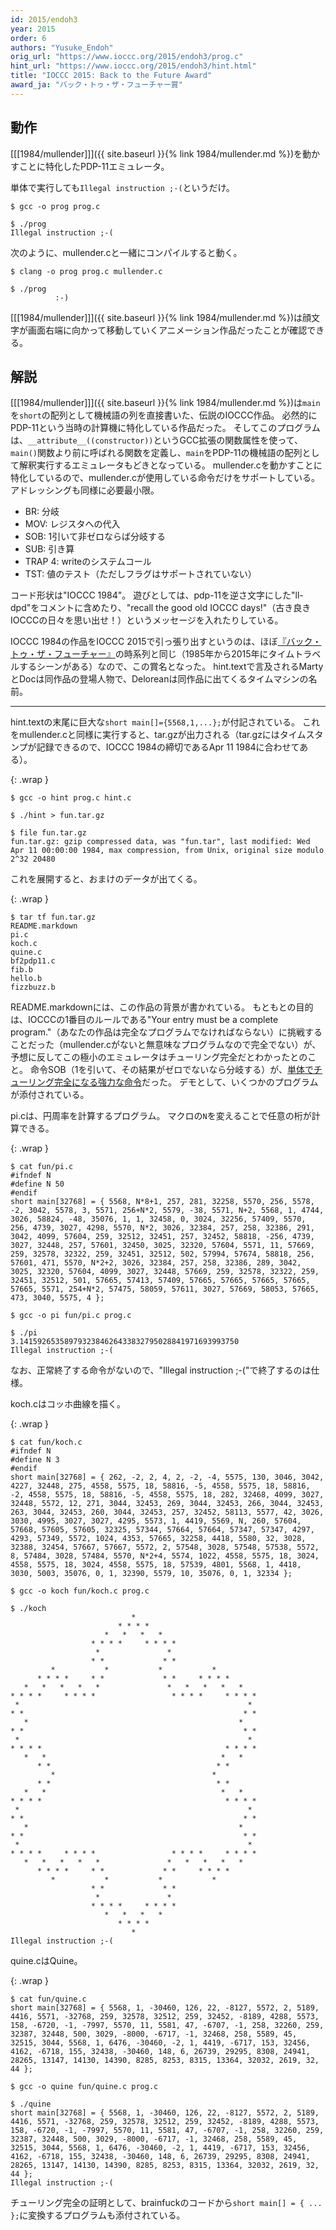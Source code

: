 ```yaml
---
id: 2015/endoh3
year: 2015
order: 6
authors: "Yusuke_Endoh"
orig_url: "https://www.ioccc.org/2015/endoh3/prog.c"
hint_url: "https://www.ioccc.org/2015/endoh3/hint.html"
title: "IOCCC 2015: Back to the Future Award"
award_ja: "バック・トゥ・ザ・フューチャー賞"
---
```


## 動作

[[[1984/mullender]]]({{ site.baseurl }}{% link 1984/mullender.md %})を動かすことに特化したPDP-11エミュレータ。

単体で実行しても`Illegal instruction ;-(`というだけ。

```
$ gcc -o prog prog.c

$ ./prog
Illegal instruction ;-(
```

次のように、mullender.cと一緒にコンパイルすると動く。

```
$ clang -o prog prog.c mullender.c

$ ./prog
          :-)
```

[[[1984/mullender]]]({{ site.baseurl }}{% link 1984/mullender.md %})は顔文字が画面右端に向かって移動していくアニメーション作品だったことが確認できる。

## 解説

[[[1984/mullender]]]({{ site.baseurl }}{% link 1984/mullender.md %})は`main`を`short`の配列として機械語の列を直接書いた、伝説のIOCCC作品。
必然的にPDP-11という当時の計算機に特化している作品だった。
そしてこのプログラムは、`__attribute__((constructor))`というGCC拡張の関数属性を使って、`main()`関数より前に呼ばれる関数を定義し、`main`をPDP-11の機械語の配列として解釈実行するエミュレータもどきとなっている。
mullender.cを動かすことに特化しているので、mullender.cが使用している命令だけをサポートしている。アドレッシングも同様に必要最小限。

* BR: 分岐
* MOV: レジスタへの代入
* SOB: 1引いて非ゼロならば分岐する
* SUB: 引き算
* TRAP 4: writeのシステムコール
* TST: 値のテスト（ただしフラグはサポートされていない）

コード形状は"IOCCC 1984"。
遊びとしては、pdp-11を逆さ文字にした"ll-dpd"をコメントに含めたり、"recall the good old IOCCC days!"（古き良きIOCCCの日々を思い出せ！）というメッセージを入れたりしている。

IOCCC 1984の作品をIOCCC 2015で引っ張り出すというのは、ほぼ[『バック・トゥ・ザ・フューチャー』](https://ja.wikipedia.org/wiki/%E3%83%90%E3%83%83%E3%82%AF%E3%83%BB%E3%83%88%E3%82%A5%E3%83%BB%E3%82%B6%E3%83%BB%E3%83%95%E3%83%A5%E3%83%BC%E3%83%81%E3%83%A3%E3%83%BC)の時系列と同じ（1985年から2015年にタイムトラベルするシーンがある）なので、この賞名となった。
hint.textで言及されるMartyとDocは同作品の登場人物で、Deloreanは同作品に出てくるタイムマシンの名前。

---

hint.textの末尾に巨大な`short main[]={5568,1,...};`が付記されている。
これをmullender.cと同様に実行すると、tar.gzが出力される（tar.gzにはタイムスタンプが記録できるので、IOCCC 1984の締切であるApr 11 1984に合わせてある）。

{: .wrap }
```
$ gcc -o hint prog.c hint.c

$ ./hint > fun.tar.gz

$ file fun.tar.gz
fun.tar.gz: gzip compressed data, was "fun.tar", last modified: Wed Apr 11 00:00:00 1984, max compression, from Unix, original size modulo 2^32 20480
```

これを展開すると、おまけのデータが出てくる。

{: .wrap }
```
$ tar tf fun.tar.gz
README.markdown
pi.c
koch.c
quine.c
bf2pdp11.c
fib.b
hello.b
fizzbuzz.b
```

README.markdownには、この作品の背景が書かれている。
もともとの目的は、IOCCCの1番目のルールである"Your entry must be a complete program."（あなたの作品は完全なプログラムでなければならない）に挑戦することだった（mullender.cがないと無意味なプログラムなので完全でない）が、予想に反してこの極小のエミュレータはチューリング完全だとわかったとのこと。
命令SOB（1を引いて、その結果がゼロでないなら分岐する）が、[単体でチューリング完全になる強力な命令](https://en.wikipedia.org/wiki/One-instruction_set_computer#Subtract_and_branch_if_not_equal_to_zero)だった。
デモとして、いくつかのプログラムが添付されている。

pi.cは、円周率を計算するプログラム。
マクロの`N`を変えることで任意の桁が計算できる。

{: .wrap }
```
$ cat fun/pi.c
#ifndef N
#define N 50
#endif
short main[32768] = { 5568, N*8+1, 257, 281, 32258, 5570, 256, 5578, -2, 3042, 5578, 3, 5571, 256+N*2, 5579, -38, 5571, N+2, 5568, 1, 4744, 3026, 58824, -48, 35076, 1, 1, 32458, 0, 3024, 32256, 57409, 5570, 256, 4739, 3027, 4298, 5570, N*2, 3026, 32384, 257, 258, 32386, 291, 3042, 4099, 57604, 259, 32512, 32451, 257, 32452, 58818, -256, 4739, 3027, 32448, 257, 57601, 32450, 3025, 32320, 57604, 5571, 11, 57669, 259, 32578, 32322, 259, 32451, 32512, 502, 57994, 57674, 58818, 256, 57601, 471, 5570, N*2+2, 3026, 32384, 257, 258, 32386, 289, 3042, 3025, 32320, 57604, 4099, 3027, 32448, 57669, 259, 32578, 32322, 259, 32451, 32512, 501, 57665, 57413, 57409, 57665, 57665, 57665, 57665, 57665, 5571, 254+N*2, 57475, 58059, 57611, 3027, 57669, 58053, 57665, 473, 3040, 5575, 4 };
```

```
$ gcc -o pi fun/pi.c prog.c

$ ./pi
3.1415926535897932384626433832795028841971693993750
Illegal instruction ;-(
```

なお、正常終了する命令がないので、"Illegal instruction ;-("で終了するのは仕様。

koch.cはコッホ曲線を描く。

{: .wrap }
```
$ cat fun/koch.c
#ifndef N
#define N 3
#endif
short main[32768] = { 262, -2, 2, 4, 2, -2, -4, 5575, 130, 3046, 3042, 4227, 32448, 275, 4558, 5575, 18, 58816, -5, 4558, 5575, 18, 58816, -2, 4558, 5575, 18, 58816, -5, 4558, 5575, 18, 282, 32468, 4099, 3027, 32448, 5572, 12, 271, 3044, 32453, 269, 3044, 32453, 266, 3044, 32453, 263, 3044, 32453, 260, 3044, 32453, 257, 32452, 58113, 5577, 42, 3026, 3030, 4995, 3027, 3027, 4295, 5573, 1, 4419, 5569, N, 260, 57604, 57668, 57605, 57605, 32325, 57344, 57664, 57664, 57347, 57347, 4297, 4293, 57349, 5572, 1024, 4353, 57665, 32258, 4418, 5580, 32, 3028, 32388, 32454, 57667, 57667, 5572, 2, 57548, 3028, 57548, 57538, 5572, 8, 57484, 3028, 57484, 5570, N*2+4, 5574, 1022, 4558, 5575, 18, 3024, 4558, 5575, 18, 3024, 4558, 5575, 18, 57539, 4801, 5568, 1, 4418, 3030, 5003, 35076, 0, 1, 32390, 5579, 10, 35076, 0, 1, 32334 };
```

```
$ gcc -o koch fun/koch.c prog.c

$ ./koch
                           *
                        * * * *
                     *   *   *   *
                  * * * *     * * * *
                   *               *
                  * *             * *
         *           *           *           *
      * * * *     * *             * *     * * * *
   *   *   *   *   *               *   *   *   *   *
* * * *     * * * *                 * * * *     * * * *
 *                                                   *
* *                                                 * *
   *                                               *
* *                                                 * *
 *                                                   *
* * * *                                         * * * *
   *   *                                       *   *
      * *                                     * *
         *                                   *
      * *                                     * *
   *   *                                       *   *
* * * *                                         * * * *
 *                                                   *
* *                                                 * *
   *                                               *
* *                                                 * *
 *                                                   *
* * * *     * * * *                 * * * *     * * * *
   *   *   *   *   *               *   *   *   *   *
      * * * *     * *             * *     * * * *
         *           *           *           *
                  * *             * *
                   *               *
                  * * * *     * * * *
                     *   *   *   *
                        * * * *
                           *
Illegal instruction ;-(
```

quine.cはQuine。

{: .wrap }
```
$ cat fun/quine.c
short main[32768] = { 5568, 1, -30460, 126, 22, -8127, 5572, 2, 5189, 4416, 5571, -32768, 259, 32578, 32512, 259, 32452, -8189, 4288, 5573, 158, -6720, -1, -7997, 5570, 11, 5581, 47, -6707, -1, 258, 32260, 259, 32387, 32448, 500, 3029, -8000, -6717, -1, 32468, 258, 5589, 45, 32515, 3044, 5568, 1, 6476, -30460, -2, 1, 4419, -6717, 153, 32456, 4162, -6718, 155, 32438, -30460, 148, 6, 26739, 29295, 8308, 24941, 28265, 13147, 14130, 14390, 8285, 8253, 8315, 13364, 32032, 2619, 32, 44 };

$ gcc -o quine fun/quine.c prog.c

$ ./quine
short main[32768] = { 5568, 1, -30460, 126, 22, -8127, 5572, 2, 5189, 4416, 5571, -32768, 259, 32578, 32512, 259, 32452, -8189, 4288, 5573, 158, -6720, -1, -7997, 5570, 11, 5581, 47, -6707, -1, 258, 32260, 259, 32387, 32448, 500, 3029, -8000, -6717, -1, 32468, 258, 5589, 45, 32515, 3044, 5568, 1, 6476, -30460, -2, 1, 4419, -6717, 153, 32456, 4162, -6718, 155, 32438, -30460, 148, 6, 26739, 29295, 8308, 24941, 28265, 13147, 14130, 14390, 8285, 8253, 8315, 13364, 32032, 2619, 32, 44 };
Illegal instruction ;-(
```

チューリング完全の証明として、brainfuckのコードから`short main[] = { ... };`に変換するプログラムも添付されている。
